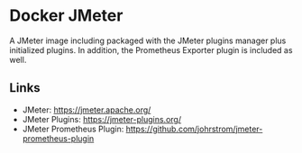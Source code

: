 Docker JMeter
==============

A JMeter image including packaged with the JMeter plugins manager plus initialized plugins. In addition, the Prometheus Exporter plugin is included as well.

## Links

* JMeter: https://jmeter.apache.org/
* JMeter Plugins: https://jmeter-plugins.org/
* JMeter Prometheus Plugin: https://github.com/johrstrom/jmeter-prometheus-plugin